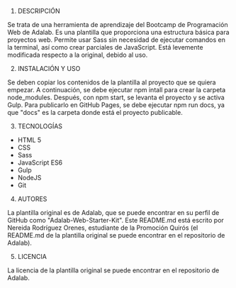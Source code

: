 1. DESCRIPCIÓN

Se trata de una herramienta de aprendizaje del Bootcamp de Programación Web de Adalab. Es una plantilla que proporciona una estructura básica para proyectos web. Permite usar Sass sin necesidad de ejecutar comandos en la terminal, así como crear parciales de JavaScript. Está levemente modificada respecto a la original, debido al uso.

2. INSTALACIÓN Y USO

Se deben copiar los contenidos de la plantilla al proyecto que se quiera empezar. A continuación, se debe ejecutar npm intall para crear la carpeta node_modules. Después, con npm start, se levanta el proyecto y se activa Gulp. Para publicarlo en GitHub Pages, se debe ejecutar npm run docs, ya que "docs" es la carpeta donde está el proyecto publicable.

3. TECNOLOGÍAS

- HTML 5
- CSS
- Sass
- JavaScript ES6
- Gulp
- NodeJS
- Git

4. AUTORES

La plantilla original es de Adalab, que se puede encontrar en su perfil de GitHub como "Adalab-Web-Starter-Kit". Este README.md está escrito por Nereida Rodríguez Orenes, estudiante de la Promoción Quirós (el README.md de la plantilla original se puede encontrar en el repositorio de Adalab).

5. LICENCIA

La licencia de la plantilla original se puede encontrar en el repositorio de Adalab.
